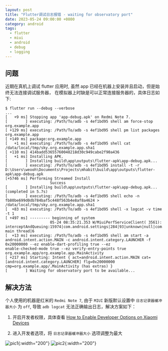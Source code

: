 ```yaml
---
layout: post
title: "Flutter调试日志报错 - waiting for observatory port"
date: 2023-05-24 09:00:00 +0800
category: android
tags:
  - flutter
  - miui
  - android
  - debug
  - logging
---
```


<!--
 friesi23.github.io (c) by weooh

 friesi23.github.io is licensed under a
 Creative Commons Attribution-ShareAlike 4.0 International License.

 You should have received a copy of the license along with this
 work. If not, see <http://creativecommons.org/licenses/by-sa/4.0/>.
-->

## 问题

近期在真机上调试 flutter 应用时, 虽然 app 已经在机器上安装并且启动，但是始终无法连接调试服务器，
在模拟器上时缺是可以正常连接服务器的，具体日志如下:

```shell
$ flutter run --debug --verbose
...
[   +9 ms] Stopping app 'app-debug.apk' on Redmi Note 7.
[        ] executing: /Path/To/adb -s 4ef1bd95 shell am force-stop org.example.app
[ +129 ms] executing: /Path/To/adb -s 4ef1bd95 shell pm list packages org.example.app
[ +149 ms] package:org.example.app
[   +1 ms] executing: /Path/To/adb -s 4ef1bd95 shell cat /data/local/tmp/sky.org.example.app.sha1
[ +110 ms] 414badd53655760048218d30c949cabe2f90a436
[   +1 ms] Installing APK.
[        ] Installing build\app\outputs\flutter-apk\app-debug.apk...
[        ] executing: /Path/To/adb -s 4ef1bd95 install -t -r D:\Users\weooh\Documents\Projects\mhabit\build\app\outputs\flutter-apk\app-debug.apk
[+5746 ms] Performing Streamed Install
                    Success
[        ] Installing build\app\outputs\flutter-apk\app-debug.apk... (completed in 5.7s)
[        ] executing: /Path/To/adb -s 4ef1bd95 shell echo -n fb80be699d0db784baf5c448f563b4e8af8a4624 > /data/local/tmp/sky.org.example.app.sha1
[  +83 ms] executing: /Path/To/adb -s 4ef1bd95 shell -x logcat -v time -t 1
[ +497 ms] --------- beginning of system
                    05-24 08:35:21.353 W/MiuiPerfServiceClient( 3561): interceptAndQueuing:15974|com.android.settings|284|93|unknown|null|com.android.settings/com.android.settings.SubSettings|862987446123972|Slow main thread|6
[  +13 ms] executing: /Path/To/adb -s 4ef1bd95 shell am start -a android.intent.action.MAIN -c android.intent.category.LAUNCHER -f 0x20000000 --ez enable-dart-profiling true --ez
enable-checked-mode true --ez verify-entry-points true org.example.app/org.example.app.MainActivity
[ +217 ms] Starting: Intent { act=android.intent.action.MAIN cat=[android.intent.category.LAUNCHER] flg=0x20000000 cmp=org.example.app/.MainActivity (has extras) }
[        ] Waiting for observatory port to be available...
```

## 解决方法

个人使用的机器是红米的 `Redmi Note 7`, 由于 `MIUI` 新版默认设置中 `日志记录器缓冲器大小` 为 `off`,
导致 `adb logcat` 无法正确输出日志，解决方案如下：

1. 开启开发者权限，具体查看 [How to Enable Developer Options on Xiaomi Devices](https://xiaomiui.net/how-to-enable-developer-options-on-xiaomi-devices-2504/)

2. 进入开发者选项，将 `日志记录器缓冲器大小` 选项调整为最大

![pic1](https://github.com/FriesI23/friesi23.github.io/assets/20661034/fe286ebd-df0e-4230-8c73-76e9a206a217){:width="200"}
![pic2](https://github.com/FriesI23/friesi23.github.io/assets/20661034/5491ac8b-917e-47ae-b536-dc1bd0db859d){:width="200"}
